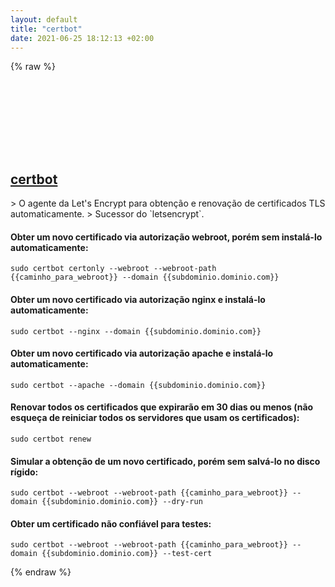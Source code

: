 ```yaml
---
layout: default
title: "certbot"
date: 2021-06-25 18:12:13 +02:00
---
```

{% raw %}
<h2 id="certbot">
  <a href="/pt_br/linux/certbot.html">certbot</a> <a href="#certbot"><svg class="icon">
    <use href="/assets/images/unicode_sprite.svg#link" />
  </svg></a>
</h2>
> O agente da Let's Encrypt para obtenção e renovação de certificados TLS automaticamente.
> Sucessor do `letsencrypt`.

#### Obter um novo certificado via autorização webroot, porém sem instalá-lo automaticamente:
```shell
sudo certbot certonly --webroot --webroot-path {{caminho_para_webroot}} --domain {{subdominio.dominio.com}}
```
#### Obter um novo certificado via autorização nginx e instalá-lo automaticamente:
```shell
sudo certbot --nginx --domain {{subdominio.dominio.com}}
```
#### Obter um novo certificado via autorização apache e instalá-lo automaticamente:
```shell
sudo certbot --apache --domain {{subdominio.dominio.com}}
```
#### Renovar todos os certificados que expirarão em 30 dias ou menos (não esqueça de reiniciar todos os servidores que usam os certificados):
```shell
sudo certbot renew
```
#### Simular a obtenção de um novo certificado, porém sem salvá-lo no disco rígido:
```shell
sudo certbot --webroot --webroot-path {{caminho_para_webroot}} --domain {{subdominio.dominio.com}} --dry-run
```
#### Obter um certificado não confiável para testes:
```shell
sudo certbot --webroot --webroot-path {{caminho_para_webroot}} --domain {{subdominio.dominio.com}} --test-cert
```
{% endraw %}